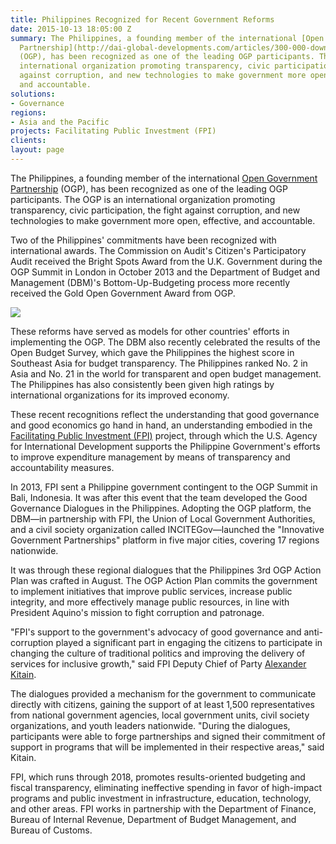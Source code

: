 ```yaml
---
title: Philippines Recognized for Recent Government Reforms
date: 2015-10-13 18:05:00 Z
summary: The Philippines, a founding member of the international [Open Government
  Partnership](http://dai-global-developments.com/articles/300-000-downloads-and-counting-how-i-created-a-top-khmer-smartphone-app/)
  (OGP), has been recognized as one of the leading OGP participants. The OGP is an
  international organization promoting transparency, civic participation, the fight
  against corruption, and new technologies to make government more open, effective,
  and accountable.
solutions:
- Governance
regions:
- Asia and the Pacific
projects: Facilitating Public Investment (FPI)
clients: 
layout: page
---
```


The Philippines, a founding member of the international [Open Government Partnership][1] (OGP), has been recognized as one of the leading OGP participants. The OGP is an international organization promoting transparency, civic participation, the fight against corruption, and new technologies to make government more open, effective, and accountable.

Two of the Philippines' commitments have been recognized with international awards. The Commission on Audit's Citizen's Participatory Audit received the Bright Spots Award from the U.K. Government during the OGP Summit in London in October 2013 and the Department of Budget and Management (DBM)'s Bottom-Up-Budgeting process more recently received the Gold Open Government Award from OGP.

![][2]

These reforms have served as models for other countries' efforts in implementing the OGP. The DBM also recently celebrated the results of the Open Budget Survey, which gave the Philippines the highest score in Southeast Asia for budget transparency. The Philippines ranked No. 2 in Asia and No. 21 in the world for transparent and open budget management. The Philippines has also consistently been given high ratings by international organizations for its improved economy.

These recent recognitions reflect the understanding that good governance and good economics go hand in hand, an understanding embodied in the [Facilitating Public Investment (FPI)][3] project, through which the U.S. Agency for International Development supports the Philippine Government's efforts to improve expenditure management by means of transparency and accountability measures.

In 2013, FPI sent a Philippine government contingent to the OGP Summit in Bali, Indonesia. It was after this event that the team developed the Good Governance Dialogues in the Philippines. Adopting the OGP platform, the DBM—in partnership with FPI, the Union of Local Government Authorities, and a civil society organization called INCITEGov—launched the "Innovative Government Partnerships" platform in five major cities, covering 17 regions nationwide.

It was through these regional dialogues that the Philippines 3rd OGP Action Plan was crafted in August. The OGP Action Plan commits the government to implement initiatives that improve public services, increase public integrity, and more effectively manage public resources, in line with President Aquino's mission to fight corruption and patronage.  

"FPI's support to the government's advocacy of good governance and anti-corruption played a significant part in engaging the citizens to participate in changing the culture of traditional politics and improving the delivery of services for inclusive growth," said FPI Deputy Chief of Party [Alexander Kitain][4].

The dialogues provided a mechanism for the government to communicate directly with citizens, gaining the support of at least 1,500 representatives from national government agencies, local government units, civil society organizations, and youth leaders nationwide. "During the dialogues, participants were able to forge partnerships and signed their commitment of support in programs that will be implemented in their respective areas," said Kitain.

FPI, which runs through 2018, promotes results-oriented budgeting and fiscal transparency, eliminating ineffective spending in favor of high-impact programs and public investment in infrastructure, education, technology, and other areas. FPI works in partnership with the Department of Finance, Bureau of Internal Revenue, Department of Budget Management, and Bureau of Customs.

[1]: http://www.opengovpartnership.org/
[2]: /assets/images/news/OGP.jpg
[3]: /our-work/projects/philippines-facilitating-public-investment-fpi
[4]: /who-we-are/our-team/alexander-kitain
